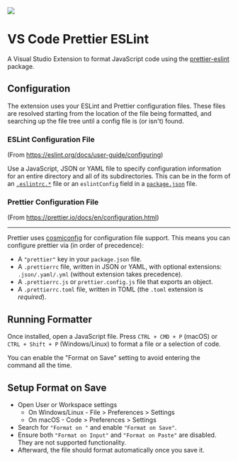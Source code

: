 
![](https://gitlab.com/idahogurl/vs-code-prettier-eslint/-/blob/5efc268af7132a8bdba50843386b007cca0d7794/icon.png)

# VS Code Prettier ESLint

A  Visual Studio Extension to format JavaScript code using the [prettier-eslint](https://github.com/prettier/prettier-eslint) package.

## Configuration
The extension uses your ESLint and Prettier configuration files. These files are resolved starting from the location of the file being formatted, and searching up the file tree until a config file is (or isn't) found.

### ESLint Configuration File
(From https://eslint.org/docs/user-guide/configuring)

Use a JavaScript, JSON or YAML file to specify configuration information for an entire directory and all of its subdirectories. This can be in the form of an [`.eslintrc.*`](https://eslint.org/docs/user-guide/configuring#configuration-file-formats) file or an `eslintConfig` field in a [`package.json`](https://docs.npmjs.com/files/package.json) file.

  ### Prettier Configuration File
 (From https://prettier.io/docs/en/configuration.html)

---  
Prettier uses [cosmiconfig](https://github.com/davidtheclark/cosmiconfig) for configuration file support. This means you can configure prettier via (in order of precedence):

- A `"prettier"` key in your `package.json` file.
- A `.prettierrc` file, written in JSON or YAML, with optional extensions: `.json/.yaml/.yml` (without extension takes precedence).
- A `.prettierrc.js` or `prettier.config.js` file that exports an object.
- A `.prettierrc.toml` file, written in TOML (the `.toml` extension is _required_).

## Running Formatter

Once installed, open a JavaScript file. Press `CTRL + CMD + P` (macOS) or `CTRL + Shift + P` (Windows/Linux) to format a file or a selection of code.

  You can enable the "Format on Save" setting to avoid entering the command all the time.

## Setup Format on Save  

- Open User or Workspace settings
  - On Windows/Linux - File > Preferences > Settings
  - On macOS - Code > Preferences > Settings  
- Search for `"Format on "` and enable `"Format on Save"`.
- Ensure both `"Format on Input"` and `"Format on Paste"` are disabled. They are not supported functionality.
- Afterward, the file should format automatically once you save it.
